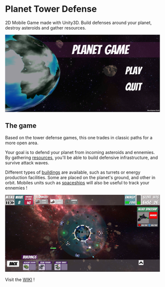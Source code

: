 # Planet Tower Defense
2D Mobile Game made with Unity3D. Build defenses around your planet, destroy asteroids and gather resources. 

![alt Menu](/Assets/Resources/Images/screenshots/menu3.png)

## The game
Based on the tower defense games, this one trades in classic paths for a more open area.

Your goal is to defend your planet from incoming asteroids and ennemies. By gathering [resources](../../wiki/Resources), you'll be able to build defensive infrastructure, and survive attack waves.

Different types of [buildings](../../wiki/Buildings) are available, such as turrets or energy production facilities. Some are placed on the planet's ground, and other in orbit. Mobiles units such as [spaceships](../../wiki/Spaceships) will also be useful to track your ennemies !

![alt Game view](/Assets/Resources/Images/screenshots/game10.PNG)

Visit the [WIKI](../../wiki) ! 
